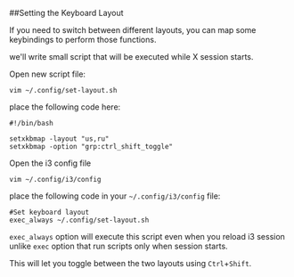
##Setting the Keyboard Layout

If you need to switch between different layouts, you can map some keybindings to perform those functions.

we'll write small script that will be executed while X session starts.

Open new script file:

```
vim ~/.config/set-layout.sh
```

place the following code here:

```
#!/bin/bash

setxkbmap -layout "us,ru"
setxkbmap -option "grp:ctrl_shift_toggle"
```

Open the i3 config file

```
vim ~/.config/i3/config
```


place the following code in your `~/.config/i3/config` file:

```
#Set keyboard layout
exec_always ~/.config/set-layout.sh
```

`exec_always` option will execute this script even when you reload i3 session unlike `exec` option that run scripts only when session starts.

This will let you toggle between the two layouts using `Ctrl`+`Shift`.
